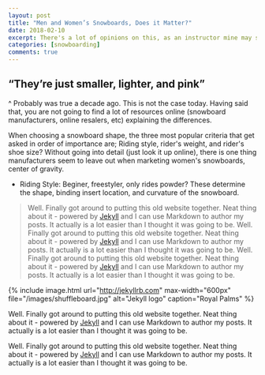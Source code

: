 ```yaml
---
layout: post
title: "Men and Women’s Snowboards, Does it Matter?"
date: 2018-02-10
excerpt: There's a lot of opinions on this, as an instructor mine may surprise you
categories: [snowboarding]
comments: true
---
```


## “They’re just smaller, lighter, and pink” ## 

^ Probably was true a decade ago. This is not the case today. Having said that, you are not going to find a lot of resources online (snowboard manufacturers, online resalers, etc) explaining the differences.

When choosing a snowboard shape, the three most popular criteria that get asked in order of importance are; Riding style, rider's weight, and rider's shoe size? Without going into detail (just look it up online), there is one thing manufacturers seem to leave out when marketing women's snowboards, center of gravity.



- Riding Style: Beginer, freestyler, only rides powder? These determine the shape, binding insert location, and curvature of the snowboard. 




>Well. Finally got around to putting this old website together. Neat thing about it - powered by [Jekyll](http://jekyllrb.com) and I can use Markdown to author my posts. It actually is a lot easier than I thought it was going to be. Well. Finally got around to putting this old website together. Neat thing about it - powered by [Jekyll](http://jekyllrb.com) and I can use Markdown to author my posts. It actually is a lot easier than I thought it was going to be. Well. Finally got around to putting this old website together. Neat thing about it - powered by [Jekyll](http://jekyllrb.com) and I can use Markdown to author my posts. It actually is a lot easier than I thought it was going to be.

{% include image.html url="http://jekyllrb.com"
max-width="600px" file="/images/shuffleboard.jpg" alt="Jekyll logo" caption="Royal Palms" %}

Well. Finally got around to putting this old website together. Neat thing about it - powered by [Jekyll](http://jekyllrb.com) and I can use Markdown to author my posts. It actually is a lot easier than I thought it was going to be.

Well. Finally got around to putting this old website together. Neat thing about it - powered by [Jekyll](http://jekyllrb.com) and I can use Markdown to author my posts. It actually is a lot easier than I thought it was going to be.

